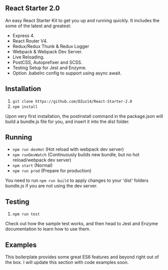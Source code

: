 
## React Starter 2.0 ##
An easy React Starter Kit to get you up and running quickly. It includes the some of the latest and greatest:

 - Express 4.
 - React Router V4.
 - Redux/Redux Thunk & Redux Logger
 - Webpack & Webpack Dev Server.
 - Live Reloading.
 - PostCSS, Autoprefixer and SCSS.
 - Testing Setup for Jest and Enzyme.
 - Option .babelrc config to support using async await.

## Installation ##

 1. `git clone https://github.com/DZuz14/React-Starter-2.0`
 2. `npm install`

 Upon very first installation, the postinstall command in the package.json will build a bundle.js file for you,
 and insert it into the dist folder.

## Running ##

- `npm run devHot` (Hot reload with webpack dev server)
- `npm runDevWatch` (Continuously builds new bundle, but no hot reload/webpack dev server)
- `npm start` (Normal)
- `npm run prod` (Prepare for production)

You need to run `npm run build` to apply changes to your 'dist' folders bundle.js if you are not
using the dev server.

## Testing ##

1. `npm run test`

Check out how the sample test works, and then head to Jest and Enzyme documentation to learn how to use them.

## Examples ##
This boilerplate provides some great ES6 features and beyond right out of the box. I will update this section with code examples soon.
